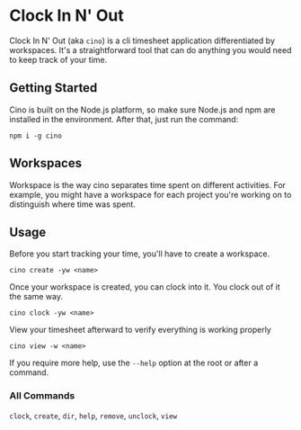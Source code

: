 # Clock In N' Out
Clock In N' Out (aka `cino`) is a cli timesheet application differentiated by workspaces. It's a straightforward tool that can do anything you would need to keep track of your time.

## Getting Started
Cino is built on the Node.js platform, so make sure Node.js and npm are installed in the environment. After that, just run the command:
```
npm i -g cino
```

## Workspaces
Workspace is the way cino separates time spent on different activities. For example, you might have a workspace for each project you're working on to distinguish where time was spent.

## Usage
Before you start tracking your time, you'll have to create a workspace.
```
cino create -yw <name>
```
Once your workspace is created, you can clock into it. You clock out of it the same way.
```
cino clock -yw <name>
```
View your timesheet afterward to verify everything is working properly
```
cino view -w <name>
```

If you require more help, use the `--help` option at the root or after a command.

### All Commands
`clock`, `create`, `dir`, `help`, `remove`, `unclock`, `view`